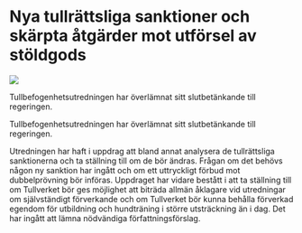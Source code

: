 # Nya tullrättsliga sanktioner och skärpta åtgärder mot utförsel av stöldgods

![](/contentassets/d953183cb8554120a3570825f0615dd2/sou202399-002.jpg?width=150&quality=85)

Tullbefogenhetsutredningen har överlämnat sitt slutbetänkande till regeringen.

Tullbefogenhetsutredningen har överlämnat sitt slutbetänkande till regeringen.

Utredningen har haft i uppdrag att bland annat analysera de tullrättsliga sanktionerna och ta ställning till om de bör ändras. Frågan om det behövs
någon ny sanktion har ingått och om ett uttryckligt förbud mot dubbelprövning bör införas. Uppdraget har vidare bestått i att ta ställning till om Tullverket bör ges möjlighet att biträda allmän åklagare vid utredningar om självständigt förverkande och om Tullverket bör kunna behålla förverkad egendom för utbildning och hundträning i större utsträckning än i dag. Det har ingått att lämna nödvändiga författningsförslag.
